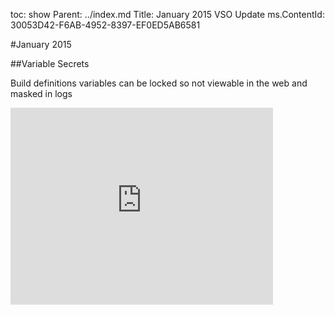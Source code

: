 toc: show
Parent: ../index.md
Title: January 2015 VSO Update
ms.ContentId: 30053D42-F6AB-4952-8397-EF0ED5AB6581

#January 2015

##Variable Secrets

Build definitions variables can be locked so not viewable in the web and masked in logs

<iframe width="420" height="315" src="https://www.youtube.com/embed/90-Pa_EwOvk" frameborder="0" allowfullscreen="true" caps_internal_Id="1305e857-3902-411d-aa95-2549f408d9fb" />

##Build Issues with Source Links

Errors and Warnings show up in build summary with links to source code.
Available to all tasks as api.

<iframe width="420" height="315" src="https://www.youtube.com/embed/ZISvtGw_oGI" frameborder="0" allowfullscreen="true" caps_internal_Id="2af67513-578e-4456-b581-31b59fb62731" />

##Friendly Names and Navigation

Build steps get useful friendly names with overrides.
Improvements in navigation from build summary.

<iframe width="420" height="315" src="https://www.youtube.com/embed/UBdv145hkFc" frameborder="0" allowfullscreen="true" caps_internal_Id="968dcbd1-f1ef-4bdf-abf7-daba835b1e6a" />

##Queue Time Demands

At queue time, control which agent will get this queued build without editing definition.

<iframe width="420" height="315" src="https://www.youtube.com/embed/yLsqHdVGc8g" frameborder="0" allowfullscreen="true" caps_internal_Id="f9ea1e00-9c4d-4d83-a3b9-39cffd7b7dab" />


